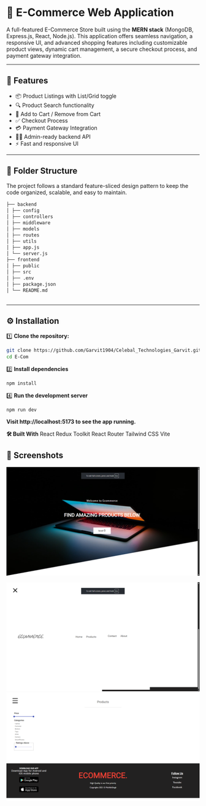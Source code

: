 # 🛒 E-Commerce Web Application

A full-featured E-Commerce Store built using the **MERN stack** (MongoDB, Express.js, React, Node.js). This application offers seamless navigation, a responsive UI, and advanced shopping features including customizable product views, dynamic cart management, a secure checkout process, and payment gateway integration.

---

## 🚀 Features

- 📦 Product Listings with List/Grid toggle
- 🔍 Product Search functionality
- 🛒 Add to Cart / Remove from Cart
- ✅ Checkout Process
- 💳 Payment Gateway Integration
- 👨‍💻 Admin-ready backend API
- ⚡ Fast and responsive UI 

---

## 📂 Folder Structure

The project follows a standard feature-sliced design pattern to keep the code organized, scalable, and easy to maintain.

```
├── backend
│ ├── config
│ ├── controllers
│ ├── middleware
│ ├── models
│ ├── routes
│ ├── utils
│ ├── app.js
│ └── server.js
├── frontend
│ ├── public
│ ├── src
│ ├── .env
│ ├── package.json
│ └── README.md


```
---

## ⚙️ Installation

1️⃣ **Clone the repository:**

```bash
git clone https://github.com/Garvit1904/Celebal_Technologies_Garvit.git
cd E-Com
```

2️⃣ **Install dependencies**
```bash
npm install
```

4️⃣ **Run the development server**
```bash
npm run dev
```

**Visit http://localhost:5173 to see the app running.**

**🛠️ Built With**
React
Redux Toolkit
React Router
Tailwind CSS
Vite

## 📸 Screenshots
![alt text](1.png)

![alt text](2.png)
![alt text](3.png)
